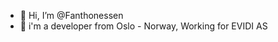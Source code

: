 - 👋 Hi, I’m @Fanthonessen
- 👀 i'm a developer from Oslo - Norway, Working for EVIDI AS


<!---
Fanthonessen/Fanthonessen is a ✨ special ✨ repository because its `README.md` (this file) appears on your GitHub profile.
You can click the Preview link to take a look at your changes.
--->
